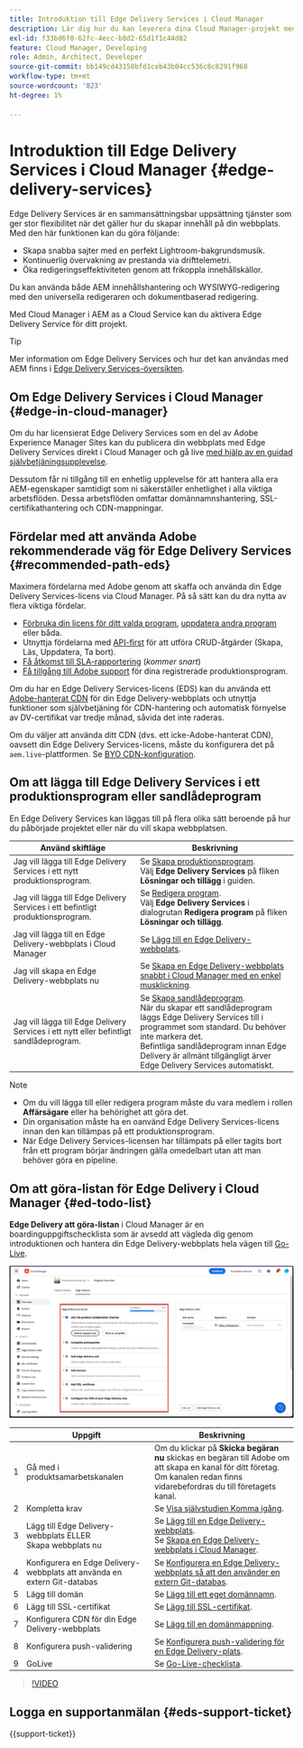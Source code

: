 ```yaml
---
title: Introduktion till Edge Delivery Services i Cloud Manager
description: Lär dig hur du kan leverera dina Cloud Manager-projekt med Edge Delivery Services.
exl-id: f33bd6f0-62fc-4ecc-b8d2-65d1f1c44d82
feature: Cloud Manager, Developing
role: Admin, Architect, Developer
source-git-commit: bb149cd43158bfd1ceb43b04cc536c8c8291f968
workflow-type: tm+mt
source-wordcount: '823'
ht-degree: 1%

---
```



# Introduktion till Edge Delivery Services i Cloud Manager {#edge-delivery-services}

Edge Delivery Services är en sammansättningsbar uppsättning tjänster som ger stor flexibilitet när det gäller hur du skapar innehåll på din webbplats. Med den här funktionen kan du göra följande:

* Skapa snabba sajter med en perfekt Lightroom-bakgrundsmusik.
* Kontinuerlig övervakning av prestanda via drifttelemetri.
* Öka redigeringseffektiviteten genom att frikoppla innehållskällor.

Du kan använda både AEM innehållshantering och WYSIWYG-redigering med den universella redigeraren och dokumentbaserad redigering.

Med Cloud Manager i AEM as a Cloud Service kan du aktivera Edge Delivery Service för ditt projekt.

>[!TIP]
>
>Mer information om Edge Delivery Services och hur det kan användas med AEM finns i [Edge Delivery Services-översikten](/help/edge/overview.md).

## Om Edge Delivery Services i Cloud Manager {#edge-in-cloud-manager}

Om du har licensierat Edge Delivery Services som en del av Adobe Experience Manager Sites kan du publicera din webbplats med Edge Delivery Services direkt i Cloud Manager och gå live [med hjälp av en guidad självbetjäningsupplevelse](/help/implementing/cloud-manager/getting-access-to-aem-in-cloud/creating-production-programs.md).

Dessutom får ni tillgång till en enhetlig upplevelse för att hantera alla era AEM-egenskaper samtidigt som ni säkerställer enhetlighet i alla viktiga arbetsflöden. Dessa arbetsflöden omfattar domännamnshantering, SSL-certifikathantering och CDN-mappningar.

## Fördelar med att använda Adobe rekommenderade väg för Edge Delivery Services {#recommended-path-eds}

Maximera fördelarna med Adobe genom att skaffa och använda din Edge Delivery Services-licens via Cloud Manager. På så sätt kan du dra nytta av flera viktiga fördelar.

* [Förbruka din licens för ditt valda program](/help/implementing/cloud-manager/edge-delivery/add-edge-delivery-site.md), [uppdatera andra program](/help/implementing/cloud-manager/edge-delivery/manage-edge-delivery-sites.md) eller båda.
* Utnyttja fördelarna med [API-first](https://developer.adobe.com/experience-cloud/experience-manager-apis/) för att utföra CRUD-åtgärder (Skapa, Läs, Uppdatera, Ta bort).
* [Få åtkomst till SLA-rapportering](/help/implementing/cloud-manager/sla-reporting.md) (*kommer snart*)
* [Få tillgång till Adobe support](/help/edge/overview.md#support-ticket) för dina registrerade produktionsprogram.

Om du har en Edge Delivery Services-licens (EDS) kan du använda ett [Adobe-hanterat CDN](/help/implementing/dispatcher/cdn.md#aem-managed-cdn) för din Edge Delivery-webbplats och utnyttja funktioner som självbetjäning för CDN-hantering och automatisk förnyelse av DV-certifikat var tredje månad, såvida det inte raderas.

Om du väljer att använda ditt CDN (dvs. ett icke-Adobe-hanterat CDN), oavsett din Edge Delivery Services-licens, måste du konfigurera det på `aem.live`-plattformen. Se [BYO CDN-konfiguration](https://www.aem.live/docs/byo-cdn-setup).


## Om att lägga till Edge Delivery Services i ett produktionsprogram eller sandlådeprogram

En Edge Delivery Services kan läggas till på flera olika sätt beroende på hur du påbörjade projektet eller när du vill skapa webbplatsen.

| Använd skiftläge | Beskrivning |
| --- | --- |
| Jag vill lägga till Edge Delivery Services i ett nytt produktionsprogram. | Se [Skapa produktionsprogram](/help/implementing/cloud-manager/getting-access-to-aem-in-cloud/creating-production-programs.md).<br>Välj **Edge Delivery Services** på fliken **Lösningar och tillägg** i guiden. |
| Jag vill lägga till Edge Delivery Services i ett befintligt produktionsprogram. | Se [Redigera program](/help/implementing/cloud-manager/getting-access-to-aem-in-cloud/editing-programs.md).<br>Välj **Edge Delivery Services** i dialogrutan **Redigera program** på fliken **Lösningar och tillägg**. |
| Jag vill lägga till en Edge Delivery-webbplats i Cloud Manager | Se [Lägg till en Edge Delivery-webbplats](/help/implementing/cloud-manager/edge-delivery/add-edge-delivery-site.md). |
| Jag vill skapa en Edge Delivery-webbplats nu | Se [Skapa en Edge Delivery-webbplats snabbt i Cloud Manager med en enkel musklickning](/help/implementing/cloud-manager/edge-delivery/create-edge-delivery-site.md). |
| Jag vill lägga till Edge Delivery Services i ett nytt eller befintligt sandlådeprogram. | Se [Skapa sandlådeprogram](/help/implementing/cloud-manager/getting-access-to-aem-in-cloud/creating-sandbox-programs.md).<br>När du skapar ett sandlådeprogram läggs Edge Delivery Services till i programmet som standard. Du behöver inte markera det.<br>Befintliga sandlådeprogram innan Edge Delivery är allmänt tillgängligt ärver Edge Delivery Services automatiskt. |

>[!NOTE]
>
>* Om du vill lägga till eller redigera program måste du vara medlem i rollen **Affärsägare** eller ha behörighet att göra det.
>* Din organisation måste ha en oanvänd Edge Delivery Services-licens innan den kan tillämpas på ett produktionsprogram.
>* När Edge Delivery Services-licensen har tillämpats på eller tagits bort från ett program börjar ändringen gälla omedelbart utan att man behöver göra en pipeline.


## Om att göra-listan för Edge Delivery i Cloud Manager {#ed-todo-list}

<!-- &#x2460; for "1" inside circle -->

**Edge Delivery att göra-listan** i Cloud Manager är en boardinguppgiftschecklista som är avsedd att vägleda dig genom introduktionen och hantera din Edge Delivery-webbplats hela vägen till [Go-Live](/help/journey-onboarding/go-live-checklist.md).

![Edge Delivery-lista med att göra-uppgifter för webbplatser i Cloud Manager.](/help/implementing/cloud-manager/assets/cm-eds-todo-list.png)

|   | Uppgift | Beskrivning |
| --- | --- | --- |
| 1 | Gå med i produktsamarbetskanalen | Om du klickar på **Skicka begäran nu** skickas en begäran till Adobe om att skapa en kanal för ditt företag. Om kanalen redan finns vidarebefordras du till företagets kanal. |
| 2 | Kompletta krav | Se [Visa självstudien Komma igång](https://www.aem.live/developer/tutorial). |
| 3 | Lägg till Edge Delivery-webbplats ELLER <br>Skapa webbplats nu | Se [Lägg till en Edge Delivery-webbplats](#eds-add-site).<br>Se [Skapa en Edge Delivery-webbplats i Cloud Manager](/help/implementing/cloud-manager/edge-delivery/create-edge-delivery-site.md). |
| 4 | Konfigurera en Edge Delivery-webbplats att använda en extern Git-databas | Se [Konfigurera en Edge Delivery-webbplats så att den använder en extern Git-databas](/help/implementing/cloud-manager/edge-delivery/config-edge-delivery-site-with-byog.md). |
| 5 | Lägg till domän | Se [Lägg till ett eget domännamn](/help/implementing/cloud-manager/custom-domain-names/add-custom-domain-name.md). |
| 6 | Lägg till SSL-certifikat | Se [Lägg till SSL-certifikat](/help/implementing/cloud-manager/managing-ssl-certifications/add-ssl-certificate.md). |
| 7 | Konfigurera CDN för din Edge Delivery-webbplats | Se [Lägg till en domänmappning](/help/implementing/cloud-manager/domain-mappings/add-domain-mapping.md). |
| 8 | Konfigurera push-validering | Se [Konfigurera push-validering för en Edge Delivery-plats](/help/implementing/cloud-manager/edge-delivery/cdn-setup-push-invalidation.md). |
| 9 | GoLive | Se [Go-Live-checklista](https://www.aem.live/docs/go-live-checklist). |

>[!VIDEO](https://video.tv.adobe.com/v/3428020?learn=on)

## Logga en supportanmälan {#eds-support-ticket}

{{support-ticket}}




